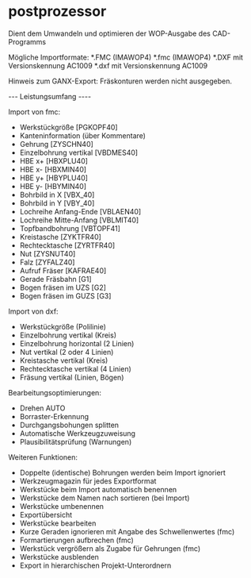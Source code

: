 # postprozessor

Dient dem Umwandeln und optimieren der WOP-Ausgabe des CAD-Programms

Mögliche Importformate:
  *.FMC (IMAWOP4)
  *.fmc  (IMAWOP4)
  *.DXF mit Versionskennung AC1009
  *.dxf mit Versionskennung AC1009

Hinweis zum GANX-Export:
  Fräskonturen werden nicht ausgegeben.


--- Leistungsumfang ----

Import von fmc:
- Werkstückgröße [PGKOPF40]
- Kanteninformation (über Kommentare)
- Gehrung [ZYSCHN40]
- Einzelbohrung vertikal [VBDMES40]
- HBE x+ [HBXPLU40]
- HBE x- [HBXMIN40]
- HBE y+ [HBYPLU40]
- HBE y- [HBYMIN40]
- Bohrbild in X [VBX_40]
- Bohrbild in Y [VBY_40]
- Lochreihe Anfang-Ende [VBLAEN40]
- Lochreihe Mitte-Anfang [VBLMIT40]
- Topfbandbohrung [VBTOPF41]
- Kreistasche [ZYKTFR40]
- Rechtecktasche [ZYRTFR40]
- Nut [ZYSNUT40]
- Falz [ZYFALZ40]
- Aufruf Fräser [KAFRAE40]
- Gerade Fräsbahn [G1]
- Bogen fräsen im UZS [G2]
- Bogen fräsen im GUZS [G3]


Import von dxf:
- Werkstückgröße (Polilinie)
- Einzelbohrung vertikal (Kreis)
- Einzelbohrung horizontal (2 Linien)
- Nut vertikal (2 oder 4 Linien)
- Kreistasche vertikal (Kreis)
- Rechtecktasche vertikal (4 Linien)
- Fräsung vertikal (Linien, Bögen)


Bearbeitungsoptimierungen:
- Drehen AUTO
- Borraster-Erkennung
- Durchgangsbohungen splitten
- Automatische Werkzeugzuweisung
- Plausibilitätsprüfung (Warnungen)


Weiteren Funktionen:
- Doppelte (identische) Bohrungen werden beim Import ignoriert
- Werkzeugmagazin für jedes Exportformat
- Werkstücke beim Import automatisch benennen
- Werkstücke dem Namen nach sortieren (bei Import)
- Werkstücke umbenennen
- Exportübersicht
- Werkstücke bearbeiten
- Kurze Geraden ignorieren mit Angabe des Schwellenwertes (fmc)
- Formartierungen aufbrechen (fmc)
- Werkstück vergrößern als Zugabe für Gehrungen (fmc)
- Werkstücke ausblenden
- Export in hierarchischen Projekt-Unterordnern

